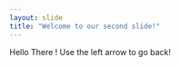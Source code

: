 ```yaml
---
layout: slide
title: "Welcome to our second slide!"
---
```

Hello There !
Use the left arrow to go back!